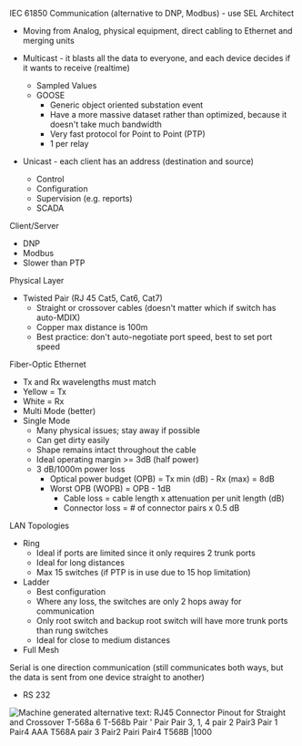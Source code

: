 IEC 61850 Communication (alternative to DNP, Modbus) - use SEL Architect
-   Moving from Analog, physical equipment, direct cabling to Ethernet and merging units
-   Multicast - it blasts all the data to everyone, and each device decides if it wants to receive (realtime)
    -   Sampled Values
    -   GOOSE
        -   Generic object oriented substation event
        -   Have a more massive dataset rather than optimized, because it doesn't take much bandwidth
        -   Very fast protocol for Point to Point (PTP)
        -   1 per relay

-   Unicast - each client has an address (destination and source)
    -   Control
    -   Configuration
    -   Supervision (e.g. reports)
    -   SCADA

Client/Server
-   DNP
-   Modbus
-   Slower than PTP

Physical Layer
-   Twisted Pair (RJ 45 Cat5, Cat6, Cat7)
    -   Straight or crossover cables (doesn't matter which if switch has auto-MDIX)
    -   Copper max distance is 100m
    -   Best practice: don't auto-negotiate port speed, best to set port speed

Fiber-Optic Ethernet
- Tx and Rx wavelengths must match
- Yellow = Tx
- White = Rx
- Multi Mode (better)
-   Single Mode
    - Many physical issues; stay away if possible
    - Can get dirty easily
    - Shape remains intact throughout the cable
    - Ideal operating margin >= 3dB (half power)
    - 3 dB/1000m power loss
        - Optical power budget (OPB) = Tx min (dB) - Rx (max) = 8dB
        - Worst OPB (WOPB) = OPB - 1dB
            - Cable loss = cable length x attenuation per unit length (dB)
            - Connector loss = # of connector pairs x 0.5 dB

LAN Topologies

-   Ring
    -   Ideal if ports are limited since it only requires 2 trunk ports
    -   Ideal for long distances
    -   Max 15 switches (if PTP is in use due to 15 hop limitation)
-   Ladder
    -   Best configuration
    -   Where any loss, the switches are only 2 hops away for communication
    -   Only root switch and backup root switch will have more trunk ports than rung switches
    -   Ideal for close to medium distances
-   Full Mesh



Serial is one direction communication (still communicates both ways, but the data is sent from one device straight to another)

-   RS 232

![Machine generated alternative text: RJ45 Connector Pinout for Straight and Crossover T-568a 6 T-568b Pair ' Pair Pair 3, 1, 4 pair 2 Pair3 Pair 1 Pair4 AAA T568A pair 3 Pair2 Pairi Pair4 T568B |1000](DA-LAN-image1.png)

